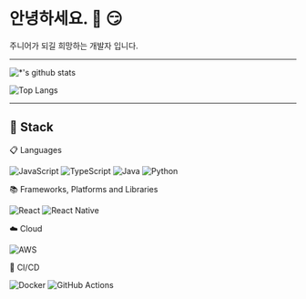 

# 안녕하세요. 👋 :smirk:

주니어가 되길 희망하는 개발자 입니다.


---

![*'s github stats](https://github-readme-stats.vercel.app/api?username=johndoekim&show_icons=true&theme=graywhite)


![Top Langs](https://github-readme-stats.vercel.app/api/top-langs/?username=johndoekim&layout=compact&theme=graywhite)


---


## 🔨 Stack 

📋 Languages

![JavaScript](https://img.shields.io/badge/javascript-%23323330.svg?style=for-the-badge&logo=javascript&logoColor=%23F7DF1E)
![TypeScript](https://img.shields.io/badge/typescript-%23007ACC.svg?style=for-the-badge&logo=typescript&logoColor=white)
![Java](https://img.shields.io/badge/java-%23ED8B00.svg?style=for-the-badge&logo=java&logoColor=white)
![Python](https://img.shields.io/badge/python-3670A0?style=for-the-badge&logo=python&logoColor=ffdd54)


📚 Frameworks, Platforms and Libraries

![React](https://img.shields.io/badge/react-%2320232a.svg?style=for-the-badge&logo=react&logoColor=%2361DAFB)
![React Native](https://img.shields.io/badge/react_native-%2320232a.svg?style=for-the-badge&logo=react&logoColor=%2361DAFB)


☁️ Cloud

![AWS](https://img.shields.io/badge/AWS-%23FF9900.svg?style=for-the-badge&logo=amazon-aws&logoColor=white)


🤿 CI/CD

![Docker](https://img.shields.io/badge/docker-%230db7ed.svg?style=for-the-badge&logo=docker&logoColor=white)
![GitHub Actions](https://img.shields.io/badge/github%20actions-%232671E5.svg?style=for-the-badge&logo=githubactions&logoColor=white)





